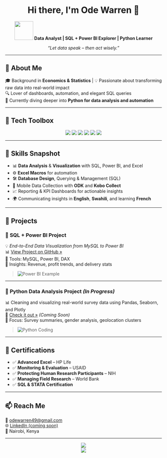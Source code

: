 <h1 align="center">Hi there, I'm Ode Warren 👋</h1>

<p align="center">
  <img src="https://media.giphy.com/media/du3J3cXyzhj75IOgvA/giphy.gif" width="60"/>  
  <b>Data Analyst | SQL + Power BI Explorer | Python Learner</b>  
</p>

<p align="center">
  <i>“Let data speak – then act wisely.”</i>
</p>

---

## 🚀 About Me

🎓 Background in **Economics & Statistics** | 💡 Passionate about transforming raw data into real-world impact  
🔍 Lover of dashboards, automation, and elegant SQL queries  
🧠 Currently diving deeper into **Python for data analysis and automation**

---

## 🔧 Tech Toolbox

<p align="center">
  <img src="https://img.shields.io/badge/SQL-MySQL-informational?style=flat&logo=mysql&logoColor=white&color=orange"/>
  <img src="https://img.shields.io/badge/Excel-Advanced-informational?style=flat&logo=microsoft-excel&logoColor=white&color=green"/>
  <img src="https://img.shields.io/badge/Power%20BI-Dashboards-informational?style=flat&logo=powerbi&logoColor=white&color=yellow"/>
  <img src="https://img.shields.io/badge/Stata-Statistical_Analysis-informational?style=flat&color=blue"/>
  <img src="https://img.shields.io/badge/Python-Data-informational?style=flat&logo=python&logoColor=white&color=blue"/>
  <img src="https://img.shields.io/badge/ODK/Kobo-Data_Collection-informational?style=flat&color=purple"/>
</p>

---

## 🧠 Skills Snapshot

- 📊 **Data Analysis** & **Visualization** with SQL, Power BI, and Excel
- ⚙️ **Excel Macros** for automation
- 🛠 **Database Design**, Querying & Management (SQL)
- 📱 Mobile Data Collection with **ODK** and **Kobo Collect**
- 📈 Reporting & KPI Dashboards for actionable insights
- 🌍 Communicating insights in **English**, **Swahili**, and learning **French**

---

## 📌 Projects

### 🔷 **SQL + Power BI Project**  
💡 *End-to-End Data Visualization from MySQL to Power BI*  
📊 [View Project on GitHub »](https://github.com/Odewar/SQL-POWER-BI.git)  
🔧 Tools: MySQL, Power BI, DAX  
📎 Insights: Revenue, profit trends, and delivery stats

> ![Power BI Example](https://media.giphy.com/media/QBd2kLB5qDmysEXre9/giphy.gif)

---

### 🐍 **Python Data Analysis Project** *(In Progress)*  
📊 Cleaning and visualizing real-world survey data using Pandas, Seaborn, and Plotly  
🚧 [Check it out »](https://github.com/Odewar/Python-Data-Project) *(Coming Soon)*  
💼 Focus: Survey summaries, gender analysis, geolocation clusters

> ![Python Coding](https://media.giphy.com/media/qgQUggAC3Pfv687qPC/giphy.gif)

---

## 📜 Certifications

- ✅ **Advanced Excel** – HP Life  
- ✅ **Monitoring & Evaluation** – USAID  
- ✅ **Protecting Human Research Participants** – NIH  
- ✅ **Managing Field Research** – World Bank  
- ✅ **SQL & STATA Certification**

---

## 📫 Reach Me

📧 [odewarren49@gmail.com](mailto:odewarren49@gmail.com)  
🌐 [LinkedIn (coming soon)](https://linkedin.com/in/ode-warren)  
📍 Nairobi, Kenya  

---

<p align="center">
  <img src="https://github-readme-stats.vercel.app/api?username=Odewar&show_icons=true&theme=dracula" />
  <br/>
  <img src="https://github-readme-stats.vercel.app/api/top-langs/?username=Odewar&layout=compact&theme=dracula" />
</p>
